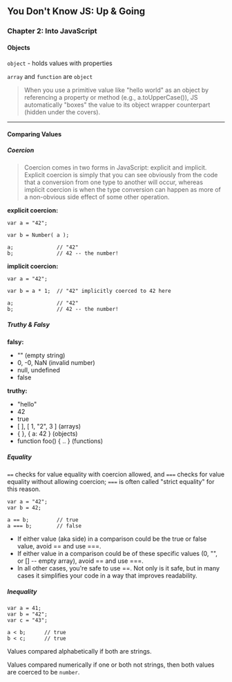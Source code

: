 ## You Don't Know JS: Up & Going
### Chapter 2: Into JavaScript

#### Objects
`object` - holds values with properties

`array` and `function` are `object`

>When you use a primitive value like "hello world" as an object by referencing a property or method (e.g., a.toUpperCase()), JS automatically "boxes" the value to its object wrapper counterpart (hidden under the covers).

---

#### Comparing Values
##### Coercion

>Coercion comes in two forms in JavaScript: explicit and implicit. Explicit coercion is simply that you can see obviously from the code that a conversion from one type to another will occur, whereas implicit coercion is when the type conversion can happen as more of a non-obvious side effect of some other operation.

**explicit coercion:**

```
var a = "42";

var b = Number( a );

a;				// "42"
b;				// 42 -- the number!
```

**implicit coercion:**

```
var a = "42";

var b = a * 1;	// "42" implicitly coerced to 42 here

a;				// "42"
b;				// 42 -- the number!
```

##### Truthy & Falsy

**falsy:**

* "" (empty string)  
* 0, -0, NaN (invalid number)  
* null, undefined  
* false

**truthy:**

* "hello"  
* 42  
* true  
* [ ], [ 1, "2", 3 ] (arrays)  
* { }, { a: 42 } (objects)  
* function foo() { .. } (functions)

##### Equality

`==` checks for value equality with coercion allowed, and `===` checks for value equality without allowing coercion; `===` is often called "strict equality" for this reason.

```
var a = "42";
var b = 42;

a == b;			// true
a === b;		// false
```

* If either value (aka side) in a comparison could be the true or false value, avoid == and use ===.  
* If either value in a comparison could be of these specific values (0, "", or [] -- empty array), avoid == and use ===.  
* In all other cases, you're safe to use ==. Not only is it safe, but in many cases it simplifies your code in a way that improves readability.

##### Inequality

```
var a = 41;
var b = "42";
var c = "43";

a < b;		// true
b < c;		// true
```

Values compared alphabetically if both are strings. 

Values compared numerically if one or both not strings, then both values are coerced to be `number`.
